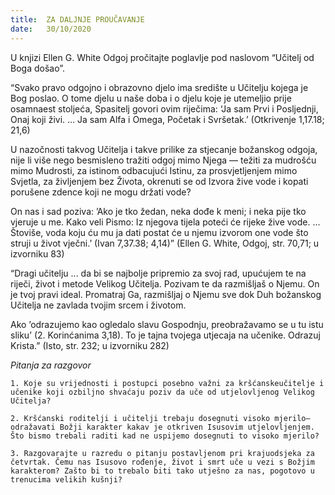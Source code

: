 ```yaml
---
title:  ZA DALJNJE PROUČAVANJE
date:   30/10/2020
---
```


U knjizi Ellen G. White Odgoj pročitajte poglavlje pod naslovom “Učitelj od Boga došao”.

“Svako pravo odgojno i obrazovno djelo ima središte u Učitelju kojega je Bog poslao. O tome djelu u naše doba i o djelu koje je utemeljio prije osamnaest stoljeća, Spasitelj govori ovim riječima: ‘Ja sam Prvi i Posljednji, Onaj koji živi. … Ja sam Alfa i Omega, Početak i Svršetak.’ (Otkrivenje 1,17.18; 21,6)

U nazočnosti takvog Učitelja i takve prilike za stjecanje božanskog odgoja, nije li više nego besmisleno tražiti odgoj mimo Njega — težiti za mudrošću mimo Mudrosti, za istinom odbacujući Istinu, za prosvjetljenjem mimo Svjetla, za življenjem bez Života, okrenuti se od Izvora žive vode i kopati porušene zdence koji ne mogu držati vode?

On nas i sad poziva: ’Ako je tko žedan, neka dođe k meni; i neka pije tko vjeruje u me. Kako veli Pismo: Iz njegova tijela poteći će rijeke žive vode. … Štoviše, voda koju ću mu ja dati postat će u njemu izvorom one vode što struji u život vječni.’ (Ivan 7,37.38; 4,14)” (Ellen G. White, Odgoj, str. 70,71; u izvorniku 83)

“Dragi učitelju ... da bi se najbolje pripremio za svoj rad, upućujem te na riječi, život i metode Velikog Učitelja. Pozivam te da razmišljaš o Njemu. On je tvoj pravi ideal. Promatraj Ga, razmišljaj o Njemu sve dok Duh božanskog Učitelja ne zavlada tvojim srcem i životom.

Ako ’odrazujemo kao ogledalo slavu Gospodnju, preobražavamo se u tu istu sliku’ (2. Korinćanima 3,18). To je tajna tvojega utjecaja na učenike. Odrazuj Krista.” (Isto, str. 232; u izvorniku 282)

*Pitanja za razgovor*

`1.	Koje su vrijednosti i postupci posebno važni za kršćanskeučitelje i učenike koji ozbiljno shvaćaju poziv da uče od utjelovljenog Velikog Učitelja?`

`2.	Kršćanski roditelji i učitelji trebaju dosegnuti visoko mjerilo— odražavati Božji karakter kakav je otkriven Isusovim utjelovljenjem. Što bismo trebali raditi kad ne uspijemo dosegnuti to visoko mjerilo?`

`3.	Razgovarajte u razredu o pitanju postavljenom pri krajuodsjeka za četvrtak. Čemu nas Isusovo rođenje, život i smrt uče u vezi s Božjim karakterom? Zašto bi to trebalo biti tako utješno za nas, pogotovo u trenucima velikih kušnji?`